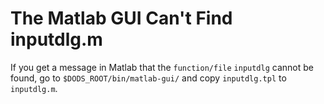 # The Matlab GUI Can't Find inputdlg.m

If you get a message in Matlab that the `function/file` `inputdlg` cannot be found, go to `$DODS_ROOT/bin/matlab-gui/` and copy `inputdlg.tpl` to `inputdlg.m`.
